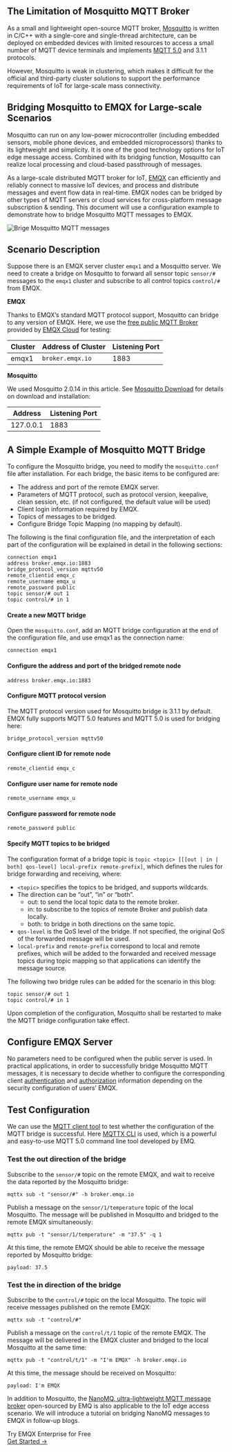 ## The Limitation of Mosquitto MQTT Broker

As a small and lightweight open-source MQTT broker, [Mosquitto](https://www.emqx.com/en/blog/mosquitto-mqtt-broker-pros-cons-tutorial-and-modern-alternatives) is written in C/C++ with a single-core and single-thread architecture, can be deployed on embedded devices with limited resources to access a small number of MQTT device terminals and implements [MQTT 5.0](https://www.emqx.com/en/blog/introduction-to-mqtt-5) and 3.1.1 protocols. 

However, Mosquitto is weak in clustering, which makes it difficult for the official and third-party cluster solutions to support the performance requirements of IoT for large-scale mass connectivity. 

## Bridging Mosquitto to EMQX for Large-scale Scenarios

Mosquitto can run on any low-power microcontroller (including embedded sensors, mobile phone devices, and embedded microprocessors) thanks to its lightweight and simplicity. It is one of the good technology options for IoT edge message access. Combined with its bridging function, Mosquitto can realize local processing and cloud-based passthrough of messages.

As a large-scale distributed MQTT broker for IoT, [EMQX](https://www.emqx.com/en/products/emqx) can efficiently and reliably connect to massive IoT devices, and process and distribute messages and event flow data in real-time. EMQX nodes can be bridged by other types of MQTT servers or cloud services for cross-platform message subscription & sending. This document will use a configuration example to demonstrate how to bridge Mosquitto MQTT messages to EMQX.



![Brige Mosquitto MQTT messages](https://assets.emqx.com/images/2caae752676b2cde77bb5d532c250636.jpg)


## Scenario Description

Suppose there is an EMQX server cluster `emqx1` and a Mosquitto server. We need to create a bridge on Mosquitto to forward all sensor topic `sensor/#` messages to the `emqx1` cluster and subscribe to all control topics `control/#` from EMQX.

**EMQX**

Thanks to EMQX’s standard MQTT protocol support, Mosquitto can bridge to any version of EMQX. Here, we use the [free public MQTT Broker ](https://www.emqx.com/en/mqtt/public-mqtt5-broker)provided by [EMQX Cloud](https://www.emqx.com/en/cloud) for testing:

| **Cluster** | **Address of Cluster** | **Listening Port** |
| ----------- | ---------------------- | ------------------ |
| emqx1       | `broker.emqx.io`       | 1883               |

**Mosquitto**

We used Mosquitto 2.0.14 in this article. See [Mosquitto Download](https://mosquitto.org/download/) for details on download and installation:

| **Address** | **Listening Port** |
| ----------- | ------------------ |
| 127.0.0.1   | 1883               |


## A Simple Example of Mosquitto MQTT Bridge

To configure the Mosquitto bridge, you need to modify the `mosquitto.conf` file after installation. For each bridge, the basic items to be configured are:

- The address and port of the remote EMQX server.
- Parameters of MQTT protocol, such as protocol version, keepalive, clean session, etc. (if not configured, the default value will be used)
- Client login information required by EMQX.
- Topics of messages to be bridged.
- Configure Bridge Topic Mapping (no mapping by default).

The following is the final configuration file, and the interpretation of each part of the configuration will be explained in detail in the following sections:

```
connection emqx1
address broker.emqx.io:1883
bridge_protocol_version mqttv50
remote_clientid emqx_c
remote_username emqx_u
remote_password public
topic sensor/# out 1
topic control/# in 1
```

#### Create a new MQTT bridge

Open the `mosquitto.conf`, add an MQTT bridge configuration at the end of the configuration file, and use emqx1 as the connection name:

```
connection emqx1
```

#### Configure the address and port of the bridged remote node

```
address broker.emqx.io:1883
```

#### Configure MQTT protocol version

The MQTT protocol version used for Mosquitto bridge is 3.1.1 by default. EMQX fully supports MQTT 5.0 features and MQTT 5.0 is used for bridging here:

```
bridge_protocol_version mqttv50
```

#### Configure client ID for remote node

```
remote_clientid emqx_c
```

#### Configure user name for remote node

```
remote_username emqx_u
```

#### Configure password for remote node

```
remote_password public
```

#### Specify MQTT topics to be bridged

The configuration format of a bridge topic is `topic <topic> [[[out | in | both] qos-level] local-prefix remote-prefix]`, which defines the rules for bridge forwarding and receiving, where:

- `<topic>` specifies the topics to be bridged, and supports wildcards.
- The direction can be “out”, “in” or “both”.
  - out: to send the local topic data to the remote broker.
  - in: to subscribe to the topics of remote Broker and publish data locally.
  - both: to bridge in both directions on the same topic.
- `qos-level` is the QoS level of the bridge. If not specified, the original QoS of the forwarded message will be used.
- `local-prefix` and `remote-prefix` correspond to local and remote prefixes, which will be added to the forwarded and received message topics during topic mapping so that applications can identify the message source.

The following two bridge rules can be added for the scenario in this blog:

```
topic sensor/# out 1
topic control/# in 1
```

Upon completion of the configuration, Mosquitto shall be restarted to make the MQTT bridge configuration take effect.

## Configure EMQX Server

No parameters need to be configured when the public server is used. In practical applications, in order to successfully bridge Mosquitto MQTT messages, it is necessary to decide whether to configure the corresponding client [authentication](https://www.emqx.io/docs/en/v5.0/security/authn/authn.html) and [authorization](https://www.emqx.io/docs/en/v5.0/security/authz/authz.html) information depending on the security configuration of users’ EMQX.

## Test Configuration

We can use the [MQTT client tool](https://www.emqx.com/en/blog/mqtt-client-tools) to test whether the configuration of the MQTT bridge is successful. Here [MQTTX CLI](https://mqttx.app/cli) is used, which is a powerful and easy-to-use MQTT 5.0 command line tool developed by EMQ.

### Test the out direction of the bridge

Subscribe to the `sensor/#` topic on the remote EMQX, and wait to receive the data reported by the Mosquitto bridge:

```
mqttx sub -t "sensor/#" -h broker.emqx.io
```

Publish a message on the `sensor/1/temperature` topic of the local Mosquitto. The message will be published in Mosquitto and bridged to the remote EMQX simultaneously:

```
mqttx pub -t "sensor/1/temperature" -m "37.5" -q 1
```

At this time, the remote EMQX should be able to receive the message reported by Mosquitto bridge:

```
payload: 37.5
```

### Test the in direction of the bridge

Subscribe to the `control/#` topic on the local Mosquitto. The topic will receive messages published on the remote EMQX:

```
mqttx sub -t "control/#"
```

Publish a message on the `control/t/1` topic of the remote EMQX. The message will be delivered in the EMQX cluster and bridged to the local Mosquitto at the same time:

```
mqttx pub -t "control/t/1" -m "I'm EMQX" -h broker.emqx.io
```

At this time, the message should be received on Mosquitto:

```
payload: I'm EMQX
```

In addition to Mosquitto, the [NanoMQ, ultra-lightweight MQTT message broker](https://nanomq.io) open-sourced by EMQ is also applicable to the IoT edge access scenario. We will introduce a tutorial on bridging NanoMQ messages to EMQX in follow-up blogs.



<section class="promotion">
    <div>
        Try EMQX Enterprise for Free
    </div>
    <a href="https://www.emqx.com/en/try?product=enterprise" class="button is-gradient px-5">Get Started →</a>
</section>

